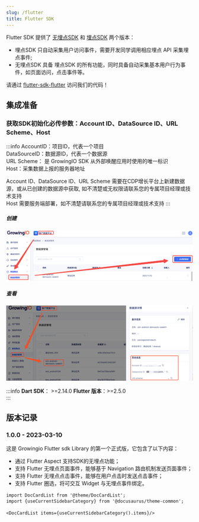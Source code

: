 ```yaml
---
slug: /flutter
title: Flutter SDK
---
```


Flutter SDK 提供了 [无埋点SDK](/docs/framework/flutter/index.md) 和 [埋点SDK](/docs/framework/flutter/index.md) 两个版本：
* 埋点SDK 只自动采集用户访问事件，需要开发同学调用相应埋点 API 采集埋点事件;
* 无埋点SDK 具备 埋点SDK 的所有功能，同时具备自动采集基本用户行为事件，如页面访问，点击事件等。

请通过 [flutter-sdk-flutter](https://github.com/growingio/growingio-sdk-flutter) 访问我们的代码！


## 集成准备
### 获取SDK初始化必传参数：Account ID、DataSource ID、URL Scheme、Host
:::info
AccountID：项目ID，代表一个项目<br/>
DataSourceID：数据源ID，代表一个数据源<br/>
URL Scheme： 是 GrowingIO SDK 从外部唤醒应用时使用的唯一标识<br/>
Host：采集数据上报的服务器地址<br/>

Account ID、DataSource ID、URL Scheme 需要在CDP增长平台上新建数据源，或从已创建的数据源中获取, 如不清楚或无权限请联系您的专属项目经理或技术支持<br/>
Host 需要服务端部署，如不清楚请联系您的专属项目经理或技术支持
:::
##### 创建
![新建数据源](/img/createapplication.png)
##### 查看
![查看数据源](/img/showappdatasourceid.png)


:::info
**Dart SDK**： >=2.14.0 
**Flutter 版本**：>=2.5.0<br/>
:::

## 版本记录

### 1.0.0 - 2023-03-10
这是 Growingio Flutter sdk Library 的第一个正式版，它包含了以下内容：
- 通过 Flutter Aspect 支持SDK的无埋点功能；
- 支持 Flutter 无埋点页面事件，能够基于 Navigation 路由机制发送页面事件；
- 支持 Flutter 无埋点点击事件，能够在用户点击时发送点击事件；
- 支持 Flutter 圈选，将可交互 Widget 与无埋点事件绑定。


```mdx-code-block
import DocCardList from '@theme/DocCardList';
import {useCurrentSidebarCategory} from '@docusaurus/theme-common';

<DocCardList items={useCurrentSidebarCategory().items}/>
```

